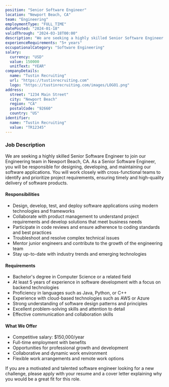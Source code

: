 ```yaml
---
position: "Senior Software Engineer"
location: "Newport Beach, CA"
team: "Engineering"
employmentType: "FULL_TIME"
datePosted: "2024-01-18"
validThrough: "2024-03-18T00:00"
description: "We are seeking a highly skilled Senior Software Engineer to join our Engineering team in Newport Beach, CA. As a Senior Software Engineer, you will be responsible for designing, developing, and maintaining our software applications. You will work closely with cross-functional teams to identify and prioritize project requirements, ensuring timely and high-quality delivery of software products."
experienceRequirements: "5+ years"
occupationalCategory: "Software Engineering"
salary:
  currency: "USD"
  value: 150000
  unitText: "YEAR"
companyDetails:
  name: "Tustin Recruiting"
  url: "https://tustinrecruiting.com"
  logo: "https://tustinrecruiting.com/images/LOGO1.png"
address:
  street: "1234 Main Street"
  city: "Newport Beach"
  region: "CA"
  postalCode: "92660"
  country: "US"
identifier:
  name: "Tustin Recruiting"
  value: "TR12345"
---
```


### Job Description

We are seeking a highly skilled Senior Software Engineer to join our Engineering team in Newport Beach, CA. As a Senior Software Engineer, you will be responsible for designing, developing, and maintaining our software applications. You will work closely with cross-functional teams to identify and prioritize project requirements, ensuring timely and high-quality delivery of software products.

#### Responsibilities

* Design, develop, test, and deploy software applications using modern technologies and frameworks
* Collaborate with product management to understand project requirements and develop solutions that meet business needs
* Participate in code reviews and ensure adherence to coding standards and best practices
* Troubleshoot and resolve complex technical issues
* Mentor junior engineers and contribute to the growth of the engineering team
* Stay up-to-date with industry trends and emerging technologies

#### Requirements

* Bachelor's degree in Computer Science or a related field
* At least 5 years of experience in software development with a focus on backend technologies
* Proficiency in languages such as Java, Python, or C++
* Experience with cloud-based technologies such as AWS or Azure
* Strong understanding of software design patterns and principles
* Excellent problem-solving skills and attention to detail
* Effective communication and collaboration skills

#### What We Offer

* Competitive salary: $150,000/year
* Full-time employment with benefits
* Opportunities for professional growth and development
* Collaborative and dynamic work environment
* Flexible work arrangements and remote work options

If you are a motivated and talented software engineer looking for a new challenge, please apply with your resume and a cover letter explaining why you would be a great fit for this role.
